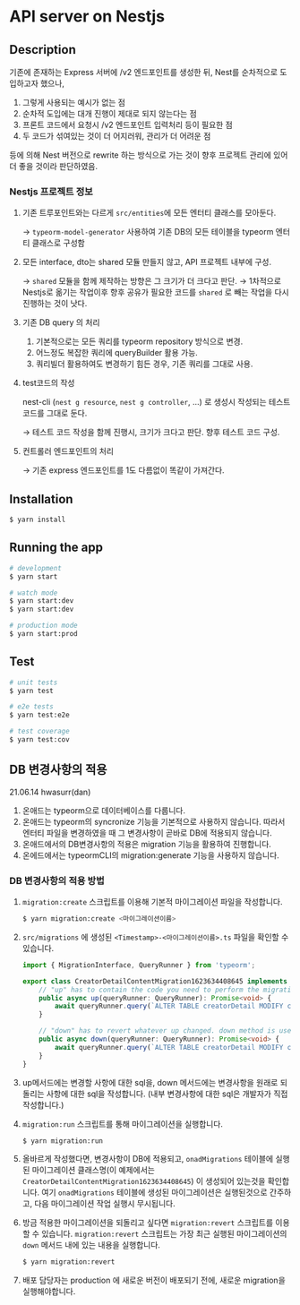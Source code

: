 # API server on Nestjs

## Description

기존에 존재하는 Express 서버에 /v2 엔드포인트를 생성한 뒤, Nest를 순차적으로 도입하고자 했으나,

1. 그렇게 사용되는 예시가 없는 점
2. 순차적 도입에는 대개 진행이 제대로 되지 않는다는 점
3. 프론트 코드에서 요청시 /v2 엔드포인트 입력처리 등이 필요한 점
4. 두 코드가 섞여있는 것이 더 어지러워, 관리가 더 어려운 점

등에 의해 Nest 버전으로 rewrite 하는 방식으로 가는 것이 향후 프로젝트 관리에 있어 더 좋을 것이라 판단하였음.

### Nestjs 프로젝트 정보

1. 기존 트루포인트와는 다르게 `src/entities`에 모든 엔터티 클래스를 모아둔다.

    → `typeorm-model-generator` 사용하여 기존 DB의 모든 테이블을 typeorm 엔터티 클래스로 구성함

2. 모든 interface, dto는 shared 모듈 만들지 않고, API 프로젝트 내부에 구성.

    → `shared` 모듈을 함께 제작하는 방향은 그 크기가 더 크다고 판단.
    → 1차적으로 Nestjs로 옮기는 작업이후 향후 공유가 필요한 코드를 `shared` 로 빼는 작업을 다시 진행하는 것이 낫다.

3. 기존 DB query 의 처리
    1. 기본적으로는 모든 쿼리를 typeorm repository 방식으로 변경.
    2. 어느정도 복잡한 쿼리에 queryBuilder 활용 가능.
    3. 쿼리빌더 활용하여도 변경하기 힘든 경우, 기존 쿼리를 그대로 사용.
4. test코드의 작성

    nest-cli (`nest g resource`, `nest g controller`, ...) 로 생성시 작성되는 테스트 코드를 그대로 둔다.

    → 테스트 코드 작성을 함께 진행시, 크기가 크다고 판단. 향후 테스트 코드 구성.

5. 컨트롤러 엔드포인트의 처리

    → 기존 express 엔드포인트를 1도 다름없이 똑같이 가져간다.

## Installation

```bash
$ yarn install
```

## Running the app

```bash
# development
$ yarn start

# watch mode
$ yarn start:dev
$ yarn start:dev

# production mode
$ yarn start:prod
```

## Test

```bash
# unit tests
$ yarn test

# e2e tests
$ yarn test:e2e

# test coverage
$ yarn test:cov
```

## DB 변경사항의 적용

21.06.14 hwasurr(dan)

1. 온애드는 typeorm으로 데이터베이스를 다룹니다.
2. 온애드는 typeorm의 syncronize 기능을 기본적으로 사용하지 않습니다. 따라서 엔터티 파일을 변경하였을 때 그 변경사항이 곧바로 DB에 적용되지 않습니다.
3. 온애드에서의 DB변경사항의 적용은 migration 기능을 활용하여 진행합니다.
4. 온에드에서는 typeormCLI의 migration:generate 기능을 사용하지 않습니다.

### DB 변경사항의 적용 방법

1. `migration:create` 스크립트를 이용해 기본적 마이그레이션 파일을 작성합니다.

    ```bash
    $ yarn migration:create <마이그레이션이름>
    ```

2. `src/migrations` 에 생성된 `<Timestamp>-<마이그레이션이름>.ts` 파일을 확인할 수 있습니다.

    ```ts
    import { MigrationInterface, QueryRunner } from 'typeorm';

    export class CreatorDetailContentMigration1623634408645 implements MigrationInterface {
        // "up" has to contain the code you need to perform the migration
        public async up(queryRunner: QueryRunner): Promise<void> {
            await queryRunner.query(`ALTER TABLE creatorDetail MODIFY content varchar(255)`);
        }

        // "down" has to revert whatever up changed. down method is used to revert the last migration.
        public async down(queryRunner: QueryRunner): Promise<void> {
            await queryRunner.query(`ALTER TABLE creatorDetail MODIFY content varchar(50)`);
        }
    }
    ```

3. up메서드에는 변경할 사항에 대한 sql을, down 메서드에는 변경사항을 원래로 되돌리는 사항에 대한 sql을 작성합니다. (내부 변경사항에 대한 sql은 개발자가 직접 작성합니다.)
4. `migration:run` 스크립트를 통해 마이그레이션을 실행합니다.

    ```bash
    $ yarn migration:run
    ```

5. 올바르게 작성했다면, 변경사항이 DB에 적용되고, `onadMigrations` 테이블에 실행된 마이그레이션 클래스명(이 예제에서는 `CreatorDetailContentMigration1623634408645`) 이 생성되어 있는것을 확인합니다. 여기 `onadMigrations` 테이블에 생성된 마이그레이션은 실행된것으로 간주하고, 다음 마이그레이션 작업 실행시 무시됩니다.
6. 방금 적용한 마이그레이션을 되돌리고 싶다면 `migration:revert` 스크립트를 이용할 수 있습니다. `migration:revert` 스크립트는 가장 최근 실행된 마이그레이션의 `down` 메서드 내에 있는 내용을 실행합니다.

    ```bash
    $ yarn migration:revert
    ```

7. 배포 담당자는 production 에 새로운 버전이 배포되기 전에, 새로운 migration을 실행해야합니다.
